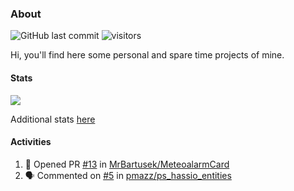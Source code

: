### About

![GitHub last commit](https://img.shields.io/github/last-commit/pmazz/pmazz?label=last%20updated)
![visitors](https://visitor-badge.glitch.me/badge?page_id=pmazz.pmazz)

Hi, you'll find here some personal and spare time projects of mine.

#### Stats

![](https://github-readme-stats.vercel.app/api?username=pmazz&hide_title=true&show_icons=true&count_private=true&hide_rank=true&include_all_commits=true)

Additional stats [here](https://profile-summary-for-github.com/user/pmazz)

#### Activities

<!--START_SECTION:activity-->
1. 💪 Opened PR [#13](https://github.com/MrBartusek/MeteoalarmCard/pull/13) in [MrBartusek/MeteoalarmCard](https://github.com/MrBartusek/MeteoalarmCard)
2. 🗣 Commented on [#5](https://github.com/pmazz/ps_hassio_entities/issues/5) in [pmazz/ps_hassio_entities](https://github.com/pmazz/ps_hassio_entities)
<!--END_SECTION:activity-->

<!--
[![Linkedin Badge](https://img.shields.io/badge/-LinkedIn-0e76a8?logo=Linkedin&logoColor=white)](https://linkedin.com/in/mazzini)

**pmazz/pmazz** is a ✨ _special_ ✨ repository because its `README.md` (this file) appears on your GitHub profile.

<details>
<summary>:zap: Recent GitHub Activity</summary>
Here are some ideas to get you started:

- 🔭 I’m currently working on ...
- 💬 Ask me about ...
- 📫 How to reach me: ...
</details>
-->
